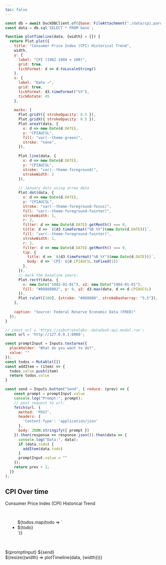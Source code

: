 ```yaml
---
toc: false
---
```



```js
const db = await DuckDBClient.of({base: FileAttachment("./data/cpi.parquet")});
const data = db.sql`SELECT * FROM base`;
```

```js
function plotTimeline(data, {width} = {}) {
  return Plot.plot({
    title: "Consumer Price Index (CPI) Historical Trend",
    width,
    y: {
      label: "CPI (1982-1984 = 100)",
      grid: true,
      tickFormat: d => d.toLocaleString()
    },
    x: {
      label: "Date →",
      grid: true,
      tickFormat: d3.timeFormat("%Y"),
      tickRotate: 45
    },
    
    marks: [
      Plot.gridY({ strokeOpacity: 0.5 }),
      Plot.gridX({ strokeOpacity: 0.5 }),
      Plot.areaY(data, {
        x: d => new Date(d.DATE),
        y: "CPIAUCSL",
        fill: "var(--theme-green)",
        stroke: "none",
      }),
      
      Plot.line(data, {
        x: d => new Date(d.DATE),
        y: "CPIAUCSL",
        stroke: "var(--theme-foreground)",
        strokeWidth: 2
      }),
      
      // January dots using arrow data
      Plot.dot(data, {
        x: d => new Date(d.DATE),
        y: "CPIAUCSL",
        stroke: "var(--theme-foreground-focus)",
        fill: "var(--theme-foreground-fainter)",
        strokeWidth: 1,
        r: 2,
        filter: d => new Date(d.DATE).getMonth() === 0,
        title: d => `${d3.timeFormat("%B %Y")(new Date(d.DATE))}`,
        fill: "var(--theme-foreground-fainter)",
        strokeWidth: 1,
        r: 2,
        filter: d => new Date(d.DATE).getMonth() === 0,
        tip: {
          title: d => `${d3.timeFormat("%B %Y")(new Date(d.DATE))}`,
          body: d => `CPI: ${d.CPIAUCSL.toFixed(1)}`
        },
      }),
      // mark the baseline years:
      Plot.rectY(data, { 
        x: new Date("1982-01-01"), x2: new Date("1984-01-01"), 
        fill: "#88888802", y: 0, y2: d3.max(data, d => d.CPIAUCSL) 
      }),
      Plot.ruleY([100], {stroke: "#888888", strokeDasharray: "5,5"}),
    ],
    
    caption: "Source: Federal Reserve Economic Data (FRED)"
  });
}
```

```js
// const url = 'https://substratelabs--datadash-api.modal.run';
const url = 'http://127.0.0.1:8000';

const promptInput = Inputs.textarea({
  placeholder: "What do you want to do?",
  value: ""
});
const todos = Mutable([])
const addItem = (item) => {
  todos.value.push(item)
  return todos.value
}

const send = Inputs.button("Send", { reduce: (prev) => {
    const prompt = promptInput.value
    console.log("Prompt:", prompt);
    // post request to url:
    fetch(url, {
      method: 'POST',
      headers: {
        'Content-Type': 'application/json'
      },
      body: JSON.stringify({ prompt })
    }).then(response => response.json()).then(data => {
      console.log("Data:", data);
      if (data.todo) {
        addItem(data.todo)
      }
      promptInput.value = ""
    });
    return prev + 1;
  }}
);
```

<div>
    <div class="card-body">
    <h2>CPI Over time</h2>
    <p>Consumer Price Index (CPI) Historical Trend</p>
    </div>
</div>

<div class="grid" style="grid-template-columns: 1fr 3fr; grid-auto-rows: 504px;">
  <div class="card">
    <div class="card-content">
      <div class="content-area">
        <div>
          <ul>
            ${todos.map(todo => `<li>${todo}</li>`)}
          </ul>
        </div>
      </div>
      <div class="input-area">
        ${promptInput}
        ${send}
      </div>
    </div>
  </div>
  <div class="card">
    ${resize((width) => plotTimeline(data, {width}))}
  </div>
</div>

<style>
  .card {
    display: flex;
    flex-direction: column;
  }
  .card-content {
    display: flex;
    flex-direction: column;
    height: 100%;
  }
  .content-area {
    flex: 1;
    min-height: 0;
    background: var(--theme-background-alt);
    border: solid 1px var(--theme-foreground-faintest);
    margin-bottom: 1rem;
    padding: 1rem;
    border-radius: 6px;
  }
  .input-area {
    margin-top: auto;
  }
  .card div form {
    width: 100%;
  }
  .card div textarea {
    height: 48px;
    padding: 9px;
    border-radius: 6px;
    resize: none;
    width: 100%;
  }
  .card button {
    padding: 4px 10px;
    margin: 12px 0;
  }
</style>
